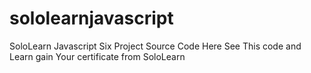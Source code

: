 # sololearnjavascript

SoloLearn Javascript Six Project Source Code Here 
See This code and Learn 
gain Your certificate from SoloLearn

